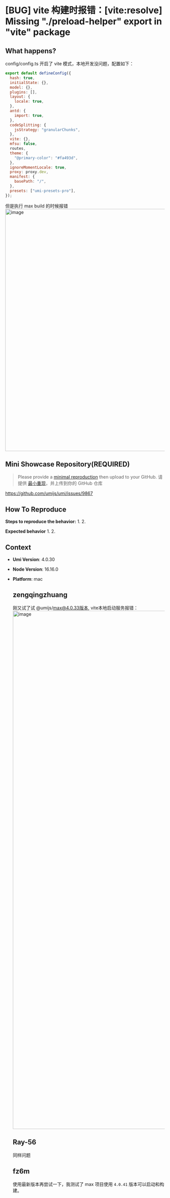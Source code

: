 # [BUG] vite 构建时报错：[vite:resolve] Missing "./preload-helper" export in "vite" package

  <!--
感谢您向我们反馈问题，为了高效的解决问题，我们期望你能提供以下信息：
-->

## What happens?

config/config.ts 开启了 vite 模式，本地开发没问题，配置如下：

```javascript
export default defineConfig({
  hash: true,
  initialState: {},
  model: {},
  plugins: [],
  layout: {
    locale: true,
  },
  antd: {
    import: true,
  },
  codeSplitting: {
    jsStrategy: "granularChunks",
  },
  vite: {},
  mfsu: false,
  routes,
  theme: {
    "@primary-color": "#fa493d",
  },
  ignoreMomentLocale: true,
  proxy: proxy.dev,
  manifest: {
    basePath: "/",
  },
  presets: ["umi-presets-pro"],
});
```

但是执行 max build 的时候报错
<img width="766" alt="image" src="https://user-images.githubusercontent.com/12510482/203894536-5875f53d-4164-41d5-870c-226496940588.png">

## Mini Showcase Repository(REQUIRED)

> Please provide a [minimal reproduction](https://stackoverflow.com/help/minimal-reproducible-example) then upload to your GitHub. 请提供 [最小重现](https://stackoverflow.com/help/minimal-reproducible-example)，并上传到你的 GitHub 仓库

<!-- 为节约大家的时间，无复现步骤的 ISSUE 会被关闭，提供之后再 REOPEN -->
<!-- YOUR_REPOSITORY_URL on github or stackbliz -->

https://github.com/umijs/umi/issues/9867

## How To Reproduce

**Steps to reproduce the behavior:** 1. 2.

**Expected behavior** 1. 2.

<!-- 请提供复现链接/步骤，错误日志以及相关配置 -->

## Context

- **Umi Version**: 4.0.30
- **Node Version**: 16.16.0
- **Platform**: mac

  ## zengqingzhuang

  刚又试了试 @umijs/max@4.0.33版本, vite本地启动服务报错：
  <img width="1639" alt="image" src="https://user-images.githubusercontent.com/12510482/203899187-8b677b60-4b2c-44c9-b8a4-19104e55019a.png">

  ## Ray-56

  同样问题

  ## fz6m

  使用最新版本再尝试一下，我测试了 max 项目使用 `4.0.41` 版本可以启动和构建。
